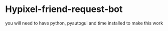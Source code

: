 # Hypixel-friend-request-bot
you will need to have python, pyautogui and time installed to make this work
